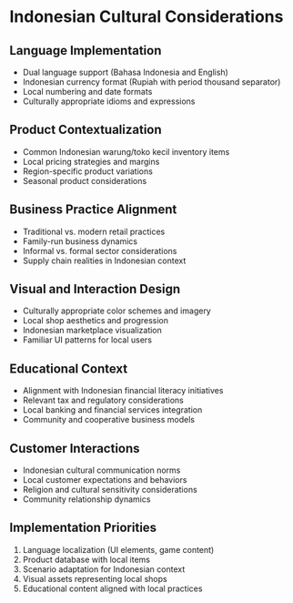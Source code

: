 # Indonesian Cultural Considerations

## Language Implementation
- Dual language support (Bahasa Indonesia and English)
- Indonesian currency format (Rupiah with period thousand separator)
- Local numbering and date formats
- Culturally appropriate idioms and expressions

## Product Contextualization
- Common Indonesian warung/toko kecil inventory items
- Local pricing strategies and margins
- Region-specific product variations
- Seasonal product considerations

## Business Practice Alignment
- Traditional vs. modern retail practices
- Family-run business dynamics
- Informal vs. formal sector considerations
- Supply chain realities in Indonesian context

## Visual and Interaction Design
- Culturally appropriate color schemes and imagery
- Local shop aesthetics and progression
- Indonesian marketplace visualization
- Familiar UI patterns for local users

## Educational Context
- Alignment with Indonesian financial literacy initiatives
- Relevant tax and regulatory considerations
- Local banking and financial services integration
- Community and cooperative business models

## Customer Interactions
- Indonesian cultural communication norms
- Local customer expectations and behaviors
- Religion and cultural sensitivity considerations
- Community relationship dynamics

## Implementation Priorities
1. Language localization (UI elements, game content)
2. Product database with local items
3. Scenario adaptation for Indonesian context
4. Visual assets representing local shops
5. Educational content aligned with local practices